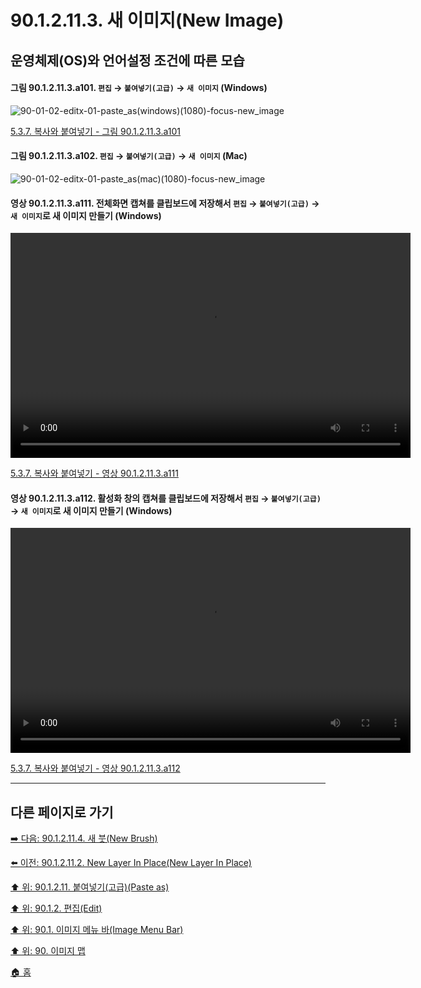 # 90.1.2.11.3. 새 이미지(New Image)
## 운영체제(OS)와 언어설정 조건에 따른 모습

<a id="90-01-02-11-03-a101"></a>

#### 그림 90.1.2.11.3.a101. `편집` → `붙여넣기(고급)` → `새 이미지` (Windows)
![90-01-02-editx-01-paste_as(windows)(1080)-focus-new_image](https://github.com/wonder13662/gimp/assets/15767104/df554206-b47d-4f48-ab03-03e3202bb3be)

[5.3.7. 복사와 붙여넣기 - 그림 90.1.2.11.3.a101](./05-03-07-copy-and-paste.md#90-01-02-11-03-a101)

<a id="90-01-02-11-03-a102"></a>

#### 그림 90.1.2.11.3.a102. `편집` → `붙여넣기(고급)` → `새 이미지` (Mac)
![90-01-02-editx-01-paste_as(mac)(1080)-focus-new_image](https://github.com/wonder13662/gimp/assets/15767104/f6f9d8db-952f-4b64-8648-180986ca3186)

<a id="90-01-02-11-03-a111"></a>

#### 영상 90.1.2.11.3.a111. 전체화면 캡쳐를 클립보드에 저장해서 `편집` → `붙여넣기(고급)` → `새 이미지`로 새 이미지 만들기 (Windows)
<video controls="controls" width="640" height="360" src="https://github.com/wonder13662/gimp/assets/15767104/43c58bd8-aecd-4bb0-804e-459532ad2f88"></video>

[5.3.7. 복사와 붙여넣기 - 영상 90.1.2.11.3.a111](./05-03-07-copy-and-paste.md#90-01-02-11-03-a111)

<a id="90-01-02-11-03-a112"></a>

#### 영상 90.1.2.11.3.a112. 활성화 창의 캡쳐를 클립보드에 저장해서 `편집` → `붙여넣기(고급)` → `새 이미지`로 새 이미지 만들기 (Windows)
<video controls="controls" width="640" height="360" src="https://github.com/wonder13662/gimp/assets/15767104/eb716971-ba1b-4165-a99c-f028d83e9846"></video>

[5.3.7. 복사와 붙여넣기 - 영상 90.1.2.11.3.a112](./05-03-07-copy-and-paste.md#90-01-02-11-03-a112)

***

## 다른 페이지로 가기

[➡️ 다음: 90.1.2.11.4. 새 붓(New Brush)](./90-01-02-11-04-new_brush.md)

[⬅️ 이전: 90.1.2.11.2. New Layer In Place(New Layer In Place)](./90-01-02-11-02-new_layer_in_place.md)

[⬆️ 위: 90.1.2.11. 붙여넣기(고급)(Paste as)](./90-01-02-11-00-paste_as.md)

[⬆️ 위: 90.1.2. 편집(Edit)](./90-01-02-00-edit.md)

[⬆️ 위: 90.1. 이미지 메뉴 바(Image Menu Bar)](./90-01-00-image-menu-bar.md)

[⬆️ 위: 90. 이미지 맵](./90-00-image-map.md)

[🏠 홈](./00-home.md)